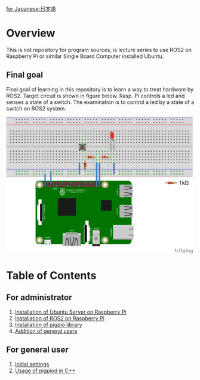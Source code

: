 [for Japanese:日本語](docs/README_JP.md)

# Overview

This is not repository for program sources, is lecture series to use ROS2 on Raspberry Pi or similar Single Board Computer installed Ubuntu.

## Final goal
Final goal of learning in this repository is to learn a way to treat hardware by ROS2.
Target circuit is shown in figure below.
Rasp. Pi controls a led and senses a state of a switch.
The examination is to control a led by a state of a switch on ROS2 system.<br>

<img src="docs/figs/led_switch.png" width="500">

# Table of Contents
## For administrator

1. [Installation of Ubuntu Server on Raspberry Pi](docs/Installation_of_UbuntuServer_on_RaspberryPi.md)
1. [Installation of ROS2 on Raspberry Pi](docs/Installation_of_ROS2_on_RaspberryPi.md)
1. [Installation of pigpio library](docs/Installation_of_pigpio_library.md)
1. [Addition of general users](docs/Addition_of_general_users.md)

## For general user

1. [Initial settings](docs/Initial_settings_of_general_users.md)
1. [Usage of pigpiod in C++](docs/Usage_of_pigpiod_in_cpp.md)
